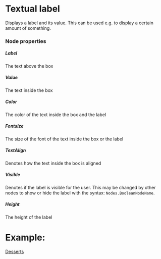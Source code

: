 # Textual label

Displays a label and its value. This can be used e.g. to display a certain amount of something.

### Node properties

##### Label

The text above the box

##### Value

The text inside the box

##### Color

The color of the text inside the box and the label

##### Fontsize

The size of the font of the text inside the box or the label

##### TextAlign

Denotes how the text inside the box is aligned

##### Visible

Denotes if the label is visible for the user. This may be changed by other nodes to show or hide the label with the syntax: `Nodes.BooleanNodeName`.

##### Height

The height of the label

# Example:

[Desserts](../../Nodes/Examples/Desserts.md)
